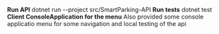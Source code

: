
**Run API**
   dotnet run --project src/SmartParking-API
**Run tests**
   dotnet test
**Client ConsoleApplication for the menu**
Also provided some console applicatio menu for some navigation and local testing of the api

